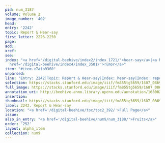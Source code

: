 ```yaml
---
pid: num_3187
volume: Volume 2
image_number: '402'
head:
entry: '2242'
topic: Report & Hear-say
first_letter: 2226-2250
page:
add:
xref:
see:
index: "<a href='/digital-beehive/index2/index_1721/'>hear-say</a>|<a href='/digital-beehive/index4/index_3382/'>report</a>|<a
  href='/digital-beehive/index4/index_3501/'>rumor</a>"
item: "#item-e7afb9360"
unparsed:
line: 'Entry: 2242|Topic: Report & Hear-say|Index: hear-say|Index: report|Index: rumor|#item-e7afb9360'
selection: https://stacks.stanford.edu/image/iiif/fm855tg5659/1607_0869/858,1009,2778,617/full/0/default.jpg
full_image: https://stacks.stanford.edu/image/iiif/fm855tg5659/1607_0869/full/full/0/default.jpg
annotation_uri: http://beehive-anno.library.upenn.edu/annotation/1680020287822
insertion:
thumbnail: https://stacks.stanford.edu/image/iiif/fm855tg5659/1607_0869/858,1009,600,180/250,/0/default.jpg
label: 2242. Report & Hear-say
location: "<a href='/digital-beehive/toc/toc2_392/'>Full Page</a>"
issue:
also_in_entry: "<a href='/digital-beehive/num9/num_3188/'>Fruits</a>"
order: '252'
layout: alpha_item
collection: num9
---
```

